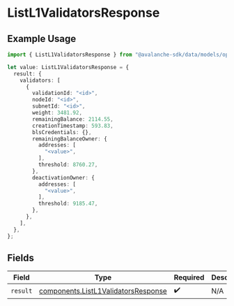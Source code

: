 # ListL1ValidatorsResponse

## Example Usage

```typescript
import { ListL1ValidatorsResponse } from "@avalanche-sdk/data/models/operations";

let value: ListL1ValidatorsResponse = {
  result: {
    validators: [
      {
        validationId: "<id>",
        nodeId: "<id>",
        subnetId: "<id>",
        weight: 3481.92,
        remainingBalance: 2114.55,
        creationTimestamp: 593.83,
        blsCredentials: {},
        remainingBalanceOwner: {
          addresses: [
            "<value>",
          ],
          threshold: 8760.27,
        },
        deactivationOwner: {
          addresses: [
            "<value>",
          ],
          threshold: 9185.47,
        },
      },
    ],
  },
};
```

## Fields

| Field                                                                                      | Type                                                                                       | Required                                                                                   | Description                                                                                |
| ------------------------------------------------------------------------------------------ | ------------------------------------------------------------------------------------------ | ------------------------------------------------------------------------------------------ | ------------------------------------------------------------------------------------------ |
| `result`                                                                                   | [components.ListL1ValidatorsResponse](../../models/components/listl1validatorsresponse.md) | :heavy_check_mark:                                                                         | N/A                                                                                        |